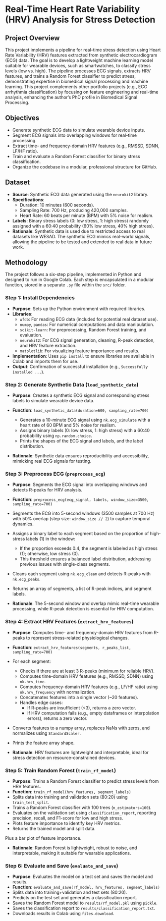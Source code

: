 # Real-Time Heart Rate Variability (HRV) Analysis for Stress Detection

## Project Overview
This project implements a pipeline for real-time stress detection using Heart Rate Variability (HRV) features extracted from synthetic electrocardiogram (ECG) data. The goal is to develop a lightweight machine learning model suitable for wearable devices, such as smartwatches, to classify stress levels (low vs. high). The pipeline processes ECG signals, extracts HRV features, and trains a Random Forest classifier to predict stress, demonstrating expertise in biomedical signal processing and machine learning. This project complements other portfolio projects (e.g., ECG arrhythmia classification) by focusing on feature engineering and real-time analysis, enhancing the author’s PhD profile in Biomedical Signal Processing.

## Objectives
- Generate synthetic ECG data to simulate wearable device inputs.
- Segment ECG signals into overlapping windows for real-time processing.
- Extract time- and frequency-domain HRV features (e.g., RMSSD, SDNN, LF/HF ratio).
- Train and evaluate a Random Forest classifier for binary stress classification.
- Organize the codebase in a modular, professional structure for GitHub.

## Dataset
- **Source**: Synthetic ECG data generated using the `neurokit2` library.
- **Specifications**:
  - Duration: 10 minutes (600 seconds).
  - Sampling Rate: 700 Hz, producing 420,000 samples.
  - Heart Rate: 60 beats per minute (BPM) with 5% noise for realism.
- **Labels**: Binary stress labels (0: low stress, 1: high stress) randomly assigned with a 60:40 probability (60% low stress, 40% high stress).
- **Rationale**: Synthetic data is used due to restricted access to real datasets like WESAD. The synthetic ECG mimics real-world signals, allowing the pipeline to be tested and extended to real data in future work.

## Methodology
The project follows a six-step pipeline, implemented in Python and designed to run in Google Colab. Each step is encapsulated in a modular function, stored in a separate `.py` file within the `src/` folder.

### Step 1: Install Dependencies
- **Purpose**: Sets up the Python environment with required libraries.
- **Libraries**:
  - `wfdb`: For reading ECG data (included for potential real dataset use).
  - `numpy`, `pandas`: For numerical computations and data manipulation.
  - `scikit-learn`: For preprocessing, Random Forest training, and evaluation.
  - `neurokit2`: For ECG signal generation, cleaning, R-peak detection, and HRV feature extraction.
  - `matplotlib`: For visualizing feature importance and results.
- **Implementation**: Uses `pip install` to ensure libraries are available in Colab and imports them for use.
- **Output**: Confirmation of successful installation (e.g., `Successfully installed ...`).

### Step 2: Generate Synthetic Data (`load_synthetic_data`)
- **Purpose**: Creates a synthetic ECG signal and corresponding stress labels to simulate wearable device data.
- **Function**: `load_synthetic_data(duration=600, sampling_rate=700)`
  - Generates a 10-minute ECG signal using `nk.ecg_simulate` with a heart rate of 60 BPM and 5% noise for realism.
  - Assigns binary labels (0: low stress, 1: high stress) with a 60:40 probability using `np.random.choice`.
  - Prints the shapes of the ECG signal and labels, and the label distribution.

- **Rationale**: Synthetic data ensures reproducibility and accessibility, mimicking real ECG signals for testing.

### Step 3: Preprocess ECG (`preprocess_ecg`)
- **Purpose**: Segments the ECG signal into overlapping windows and detects R-peaks for HRV analysis.
- **Function**: `preprocess_ecg(ecg_signal, labels, window_size=3500, sampling_rate=700)`
- Segments the ECG into 5-second windows (3500 samples at 700 Hz) with 50% overlap (step size: `window_size // 2`) to capture temporal dynamics.
- Assigns a binary label to each segment based on the proportion of high-stress labels (1) in the window:
  - If the proportion exceeds 0.4, the segment is labeled as high stress (1); otherwise, low stress (0).
  - This threshold ensures a balanced label distribution, addressing previous issues with single-class segments.
- Cleans each segment using `nk.ecg_clean` and detects R-peaks with `nk.ecg_peaks`.
- Returns an array of segments, a list of R-peak indices, and segment labels.

- **Rationale**: The 5-second window and overlap mimic real-time wearable processing, while R-peak detection is essential for HRV computation.

### Step 4: Extract HRV Features (`extract_hrv_features`)
- **Purpose**: Computes time- and frequency-domain HRV features from R-peaks to represent stress-related physiological changes.
- **Function**: `extract_hrv_features(segments, r_peaks_list, sampling_rate=700)`
- For each segment:
  - Checks if there are at least 3 R-peaks (minimum for reliable HRV).
  - Computes time-domain HRV features (e.g., RMSSD, SDNN) using `nk.hrv_time`.
  - Computes frequency-domain HRV features (e.g., LF/HF ratio) using `nk.hrv_frequency` with normalization.
  - Concatenates features into a single vector (~20 features).
  - Handles edge cases:
    - If R-peaks are insufficient (<3), returns a zero vector.
    - If HRV computation fails (e.g., empty dataframes or interpolation errors), returns a zero vector.
- Converts features to a numpy array, replaces NaNs with zeros, and normalizes using `StandardScaler`.
- Prints the feature array shape.

- **Rationale**: HRV features are lightweight and interpretable, ideal for stress detection on resource-constrained devices.

### Step 5: Train Random Forest (`train_rf_model`)
- **Purpose**: Trains a Random Forest classifier to predict stress levels from HRV features.
- **Function**: `train_rf_model(hrv_features, segment_labels)`
- Splits data into training and validation sets (80:20) using `train_test_split`.
- Trains a Random Forest classifier with 100 trees (`n_estimators=100`).
- Evaluates on the validation set using `classification_report`, reporting precision, recall, and F1-score for low and high stress.
- Plots feature importance to identify key HRV metrics.
- Returns the trained model and split data.

Plus a bar plot of feature importance.
- **Rationale**: Random Forest is lightweight, robust to noise, and interpretable, making it suitable for wearable applications.

### Step 6: Evaluate and Save (`evaluate_and_save`)
- **Purpose**: Evaluates the model on a test set and saves the model and results.
- **Function**: `evaluate_and_save(rf_model, hrv_features, segment_labels)`
- Splits data into training+validation and test sets (80:20).
- Predicts on the test set and generates a classification report.
- Saves the Random Forest model to `results/rf_model.pkl` using `pickle`.
- Saves the classification report to `results/classification_report.txt`.
- Downloads results in Colab using `files.download`.
